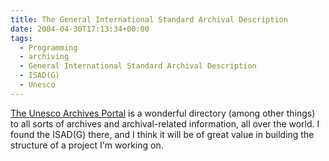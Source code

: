 ```yaml
---
title: The General International Standard Archival Description
date: 2004-04-30T17:13:34+00:00
tags:
  - Programming
  - archiving
  - General International Standard Archival Description
  - ISAD(G)
  - Unesco
---
```

[The Unesco Archives Portal](http://portal.unesco.org/ci/ev.php?URL_ID=5761&URL_DO=DO_TOPIC&URL_SECTION=201&reload=1083305047) is a wonderful directory
(among other things) to all sorts of archives and archival-related information, all over the world.
I found the ISAD(G) there, and I think it will be of great value in building the structure of a project I'm working on.
